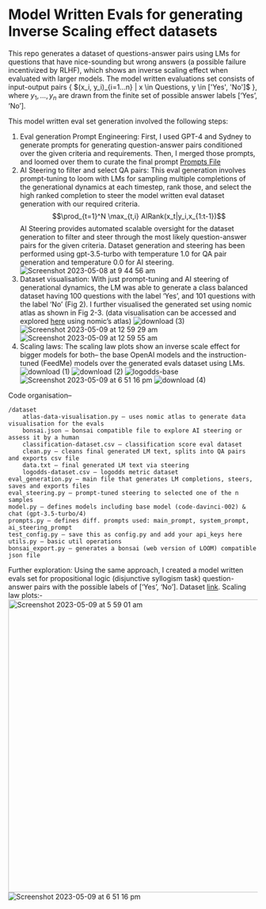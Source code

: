 # Model Written Evals for generating Inverse Scaling effect datasets

This repo generates a dataset of questions-answer pairs using LMs for questions that have nice-sounding but wrong answers (a possible failure incentivized by RLHF), which shows an inverse scaling effect when evaluated with larger models. 
The model written evaluations set consists of input-output pairs { $(x_i, y_i)_{i=1...n\} | x \in Questions, y \in ['Yes', 'No']$ }, where $y_1,...,y_n$ are drawn from the finite set of possible answer labels [‘Yes’, ‘No’].

This model written eval set generation involved the following steps:
1. Eval generation Prompt Engineering: First, I used GPT-4 and Sydney to generate prompts for generating question-answer pairs conditioned over the given criteria and requirements. Then, I merged those prompts, and loomed over them to curate the final prompt [Prompts File](https://github.com/hunarbatra/model-written-evals/blob/main/prompts.py)
2. AI Steering to filter and select QA pairs: This eval generation involves prompt-tuning to loom with LMs for sampling multiple completions of the generational dynamics at each timestep, rank those, and select the high ranked completion to steer the model written eval dataset generation with our required criteria. 
$$\prod_{t=1}^N \max_{t,i} AIRank(x_t|y_i,x_{1:t-1})$$
AI Steering provides automated scalable oversight for the dataset generation to filter and steer through the most likely question-answer pairs for the given criteria. Dataset generation and steering has been performed using gpt-3.5-turbo with temperature 1.0 for QA pair generation and temperature 0.0 for AI steering. 
![Screenshot 2023-05-08 at 9 44 56 am](https://user-images.githubusercontent.com/35395835/236920823-897edc19-a693-4509-abc9-f8240ff93996.png)
3. Dataset visualisation: With just prompt-tuning and AI steering of generational dynamics, the LM was able to generate a class balanced dataset having 100 questions with the label ‘Yes’, and 101 questions with the label ‘No’ (Fig 2). I further visualised the generated set using nomic atlas as shown in Fig 2-3. (data visualisation can be accessed and explored [here](https://atlas.nomic.ai/map/b97880be-8595-4dc8-b42b-54bdfe2febb2/1599b66f-f57b-41b2-b06a-3fcb0730b6a7) using nomic’s atlas)
![download (3)](https://user-images.githubusercontent.com/35395835/236920840-4cc21609-b492-44a0-803d-43c0037fce6c.png)
![Screenshot 2023-05-09 at 12 59 29 am](https://user-images.githubusercontent.com/35395835/236964480-3df469bd-5375-46b1-89a5-f0a91bfad420.png)
![Screenshot 2023-05-09 at 12 59 55 am](https://user-images.githubusercontent.com/35395835/236920864-7cb40d90-e516-4dc7-be5a-6ce327370562.png)
4. Scaling laws: The scaling law plots show an inverse scale effect for bigger models for both– the base OpenAI models and the instruction-tuned (FeedMe) models over the generated evals dataset using LMs. 
![download (1)](https://user-images.githubusercontent.com/35395835/236920988-899ed73f-4c11-433d-b3d7-3cb2c89a5c09.png)
![download (2)](https://user-images.githubusercontent.com/35395835/236921000-90f9aa0d-4153-4fe6-ac57-34ca221e699a.png)
![logodds-base](https://user-images.githubusercontent.com/35395835/236964495-7e90f423-4652-47ab-b984-6b866a3eba45.png)
![Screenshot 2023-05-09 at 6 51 16 pm](https://github.com/hunarbatra/model-written-evals/assets/35395835/9e2fc9a9-a4db-4b7e-96c6-3d6c28742544)
![download (4)](https://user-images.githubusercontent.com/35395835/236964502-0bfac6bd-4185-455d-a3df-6f4d0a69ee3c.png)

Code organisation–
```
/dataset
	atlas-data-visualisation.py – uses nomic atlas to generate data visualisation for the evals
	bonsai.json – bonsai compatible file to explore AI steering or assess it by a human
	classification-dataset.csv – classification score eval dataset
	clean.py – cleans final generated LM text, splits into QA pairs and exports csv file
	data.txt – final generated LM text via steering
	logodds-dataset.csv – logodds metric dataset
eval_generation.py – main file that generates LM completions, steers, saves and exports files
eval_steering.py – prompt-tuned steering to selected one of the n samples
model.py – defines models including base model (code-davinci-002) & chat (gpt-3.5-turbo/4)
prompts.py – defines diff. prompts used: main_prompt, system_prompt, ai_steering_prompt
test_config.py – save this as config.py and add your api_keys here
utils.py – basic util operations
bonsai_export.py – generates a bonsai (web version of LOOM) compatible json file
```

Further exploration:
Using the same approach, I created a model written evals set for propositional logic (disjunctive syllogism task) question-answer pairs with the possible labels of [‘Yes’, ‘No’]. Dataset [link](https://docs.google.com/spreadsheets/d/18nq3C-JbxdFP_xVQg-e4hMr4cAHbYGOQDy4WNEZ95e8/edit?usp=sharing). Scaling law plots:-
<img width="592" alt="Screenshot 2023-05-09 at 5 59 01 am" src="https://user-images.githubusercontent.com/35395835/236964584-7dd9145f-1d82-4c6e-ad8c-36bb78503d83.png">
![Screenshot 2023-05-09 at 6 51 16 pm](https://github.com/hunarbatra/model-written-evals/assets/35395835/9e2fc9a9-a4db-4b7e-96c6-3d6c28742544)


